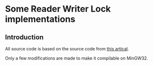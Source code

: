 # Some Reader Writer Lock implementations

## Introduction

All source code is based on the source code from [this artical](http://www.codeproject.com/Articles/32685/Testing-reader-writer-locks).

Only a few modifications are made to make it compilable on MinGW32.
